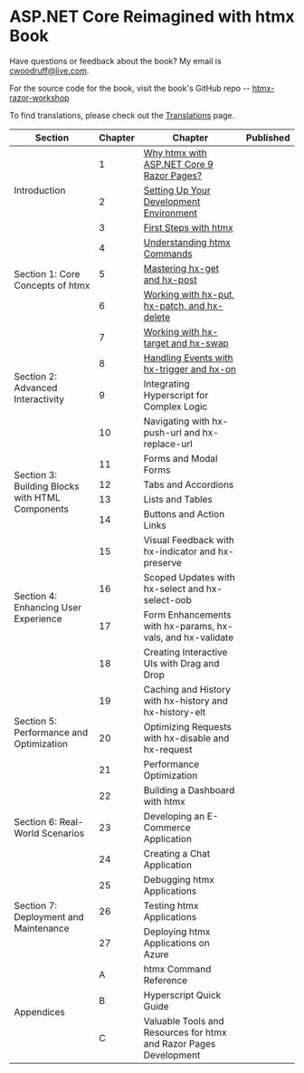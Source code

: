 # ASP.NET Core Reimagined with htmx Book

Have questions or feedback about the book? My email is [cwoodruff@live.com](mailto:cwoodruff@live.com).

For the source code for the book, visit the book's GitHub repo -- [htmx-razor-workshop
](https://github.com/cwoodruff/htmx-razor-workshop)

To find translations, please check out the [Translations](./Translations.md) page.

<table>
    <thead>
        <tr>
            <th>Section</th>
            <th>Chapter</th>
            <th>Chapter</th>
            <th>Published</th>
        </tr>
    </thead>
    <tbody>
        <tr>
            <td rowspan=3>Introduction</td>
            <td>1</td>
            <td><a href="https://aspnet-htmx.com/chapter01/">Why htmx with ASP.NET Core 9 Razor Pages?</a></td>
            <td></td>
        </tr>
        <tr>
            <td>2</td>
            <td><a href="https://aspnet-htmx.com/chapter02/">Setting Up Your Development Environment</a></td>
            <td></td>
        </tr>
        <tr>
            <td>3</td>
            <td><a href="https://aspnet-htmx.com/chapter03/">First Steps with htmx</a></td>
            <td></td>
        </tr>
        <tr>
            <td rowspan=3>Section 1: Core Concepts of htmx</td>
            <td>4</td>
            <td><a href="https://aspnet-htmx.com/chapter04/">Understanding htmx Commands</a></td>
            <td></td>
        </tr>
        <tr>
            <td>5</td>
            <td><a href="https://aspnet-htmx.com/chapter05/">Mastering hx-get and hx-post</a></td>
            <td></td>
        </tr>
        <tr>
            <td>6</td>
            <td><a href="https://aspnet-htmx.com/chapter06/">Working with hx-put, hx-patch, and hx-delete</a></td>
            <td></td>
        </tr>
        <tr>
            <td rowspan=4>Section 2: Advanced Interactivity</td>
            <td>7</td>
            <td><a href="https://aspnet-htmx.com/chapter07/">Working with hx-target and hx-swap</a></td>
            <td></td>
        </tr>
        <tr>
            <td>8</td>
            <td><a href="https://aspnet-htmx.com/chapter08/">Handling Events with hx-trigger and hx-on</a></td>
            <td></td>
        </tr>
        <tr>
            <td>9</td>
            <td>Integrating Hyperscript for Complex Logic</td>
            <td></td>
        </tr>
        <tr>
            <td>10</td>
            <td>Navigating with hx-push-url and hx-replace-url</td>
            <td></td>
        </tr>
        <tr>
            <td rowspan=4>Section 3: Building Blocks with HTML Components</td>
            <td>11</td>
            <td>Forms and Modal Forms</td>
            <td></td>
        </tr>
        <tr>
            <td>12</td>
            <td>Tabs and Accordions</td>
            <td></td>
        </tr>
        <tr>
            <td>13</td>
            <td>Lists and Tables</td>
            <td></td>
        </tr>
        <tr>
            <td>14</td>
            <td>Buttons and Action Links</td>
            <td></td>
        </tr>
        <tr>
            <td rowspan=4>Section 4: Enhancing User Experience</td>
            <td>15</td>
            <td>Visual Feedback with hx-indicator and hx-preserve</td>
            <td></td>
        </tr>
        <tr>
            <td>16</td>
            <td>Scoped Updates with hx-select and hx-select-oob</td>
            <td></td>
        </tr>
        <tr>
            <td>17</td>
            <td>Form Enhancements with hx-params, hx-vals, and hx-validate</td>
            <td></td>
        </tr>
        <tr>
            <td>18</td>
            <td>Creating Interactive UIs with Drag and Drop</td>
            <td></td>
        </tr>
        <tr>
            <td rowspan=3>Section 5: Performance and Optimization</td>
            <td>19</td>
            <td>Caching and History with hx-history and hx-history-elt</td>
            <td></td>
        </tr>
        <tr>
            <td>20</td>
            <td>Optimizing Requests with hx-disable and hx-request</td>
            <td></td>
        </tr>
        <tr>
            <td>21</td>
            <td>Performance Optimization</td>
            <td></td>
        </tr>
        <tr>
            <td rowspan=3>Section 6: Real-World Scenarios</td>
            <td>22</td>
            <td>Building a Dashboard with htmx</td>
            <td></td>
        </tr>
        <tr>
            <td>23</td>
            <td>Developing an E-Commerce Application</td>
            <td></td>
        </tr>
        <tr>
            <td>24</td>
            <td>Creating a Chat Application</td>
            <td></td>
        </tr>
        <tr>
            <td rowspan=3>Section 7: Deployment and Maintenance</td>
            <td>25</td>
            <td>Debugging htmx Applications</td>
            <td></td>
        </tr>
        <tr>
            <td>26</td>
            <td>Testing htmx Applications</td>
            <td></td>
        </tr>
        <tr>
            <td>27</td>
            <td>Deploying htmx Applications on Azure</td>
            <td></td>
        </tr>
        <tr>
            <td rowspan=3>Appendices</td>
            <td>A</td>
            <td>htmx Command Reference</td>
            <td></td>
        </tr>
        <tr>
            <td>B</td>
            <td>Hyperscript Quick Guide</td>
            <td></td>
        </tr>
        <tr>
            <td>C</td>
            <td>Valuable Tools and Resources for htmx and Razor Pages Development</td>
            <td></td>
        </tr>
    </tbody>
</table>